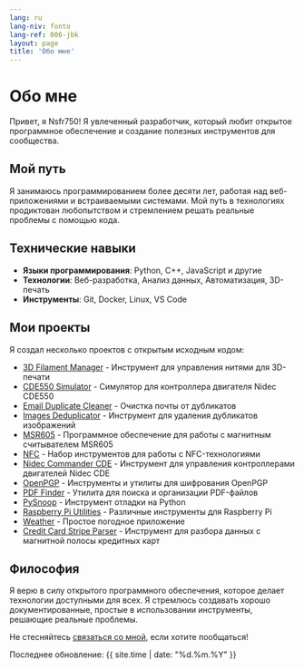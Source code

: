 ```yaml
---
lang: ru
lang-niv: fonto
lang-ref: 006-jbk
layout: page
title: 'Обо мне'
---
```


# Обо мне

Привет, я Nsfr750! Я увлеченный разработчик, который любит открытое программное обеспечение и создание полезных инструментов для сообщества.

## Мой путь

Я занимаюсь программированием более десяти лет, работая над веб-приложениями и встраиваемыми системами. Мой путь в технологиях продиктован любопытством и стремлением решать реальные проблемы с помощью кода.

## Технические навыки

- **Языки программирования**: Python, C++, JavaScript и другие
- **Технологии**: Веб-разработка, Анализ данных, Автоматизация, 3D-печать
- **Инструменты**: Git, Docker, Linux, VS Code

## Мои проекты

Я создал несколько проектов с открытым исходным кодом:

- [3D Filament Manager](https://github.com/Nsfr750/3D_Filament_Manager) - Инструмент для управления нитями для 3D-печати
- [CDE550 Simulator](https://github.com/Nsfr750/CDE550-sim) - Симулятор для контроллера двигателя Nidec CDE550
- [Email Duplicate Cleaner](https://github.com/Nsfr750/EmailDuplicateCleaner) - Очистка почты от дубликатов
- [Images Deduplicator](https://github.com/Nsfr750/Images-Deduplicator) - Инструмент для удаления дубликатов изображений
- [MSR605](https://github.com/Nsfr750/MSR605) - Программное обеспечение для работы с магнитным считывателем MSR605
- [NFC](https://github.com/Nsfr750/NFC) - Набор инструментов для работы с NFC-технологиями
- [Nidec Commander CDE](https://github.com/Nsfr750/Nidec_CommanderCDE) - Инструмент для управления контроллерами двигателей Nidec CDE
- [OpenPGP](https://github.com/Nsfr750/OpenPGP) - Инструменты и утилиты для шифрования OpenPGP
- [PDF Finder](https://github.com/Nsfr750/PDF_Finder) - Утилита для поиска и организации PDF-файлов
- [PySnoop](https://github.com/Nsfr750/PySnoop) - Инструмент отладки на Python
- [Raspberry Pi Utilities](https://github.com/Nsfr750/raspy_utility) - Различные инструменты для Raspberry Pi
- [Weather](https://github.com/Nsfr750/weather) - Простое погодное приложение
- [Credit Card Stripe Parser](https://github.com/Nsfr750/credit_card_stripe_parser) - Инструмент для разбора данных с магнитной полосы кредитных карт

## Философия

Я верю в силу открытого программного обеспечения, которое делает технологии доступными для всех. Я стремлюсь создавать хорошо документированные, простые в использовании инструменты, решающие реальные проблемы.

Не стесняйтесь [связаться со мной](contact), если хотите пообщаться!

Последнее обновление: {{ site.time | date: "%d.%m.%Y" }}
